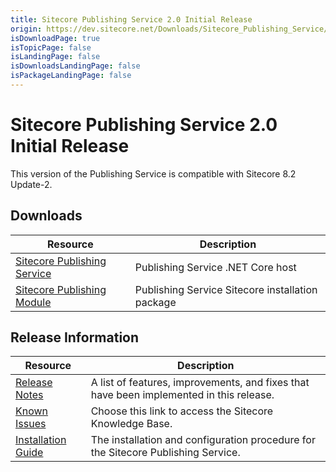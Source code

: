 ```yaml
---
title: Sitecore Publishing Service 2.0 Initial Release
origin: https://dev.sitecore.net/Downloads/Sitecore_Publishing_Service/20/Sitecore_Publishing_Service_20_Initial_Release.aspx
isDownloadPage: true
isTopicPage: false
isLandingPage: false
isDownloadsLandingPage: false
isPackageLandingPage: false
---
```


# Sitecore Publishing Service 2.0 Initial Release

This version of the Publishing Service is compatible with Sitecore 8.2 Update-2.

## Downloads

 | Resource | Description |
 | --- | --- |
 | [Sitecore Publishing Service](https://scdp.blob.core.windows.net/downloads/Sitecore%20Publishing%20Service/20/Sitecore%20Publishing%20Service%2020%20Initial%20Release/Secure/Sitecore%20Publishing%20Service%202.0.0%20rev.%20170130.zip) | Publishing Service .NET Core host |
 | [Sitecore Publishing Module](https://scdp.blob.core.windows.net/downloads/Sitecore%20Publishing%20Service/20/Sitecore%20Publishing%20Service%2020%20Initial%20Release/Secure/Sitecore%20Publishing%20Module%202.0.0%20rev.%20170130.zip) | Publishing Service Sitecore installation package |

## Release Information

 | Resource | Description |
 | --- | --- |
 | [Release Notes](/downloads/Sitecore_Publishing_Service/20/Sitecore_Publishing_Service_20_Initial_Release/Release_Notes) | A list of features, improvements, and fixes that have been implemented in this release. |
 | [Known Issues](https://kb.sitecore.net/articles/431510) | Choose this link to access the Sitecore Knowledge Base. |
 | [Installation Guide](https://scdp.blob.core.windows.net/downloads/Sitecore%20Publishing%20Service/20/Sitecore%20Publishing%20Service%2020%20Initial%20Release/Secure/Publishing-Service-Installation-and-Configuration-Guide-2.0.pdf) | The installation and configuration procedure for the Sitecore Publishing Service. |